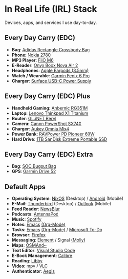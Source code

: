 # In Real Life (IRL) Stack

Devices, apps, and services I use day-to-day.

## Every Day Carry (EDC)

- **Bag**: [Adidas Rectangle Crossbody Bag](https://www.adidas.com/us/originals-rectangle-crossbody/GA5090.html)
- **Phone**: [Nokia 2780](https://www.nokia.com/phones/en_us/nokia-2780-flip)
- **MP3 Player**: [FiiO M6](https://www.fiio.com/m6)
- **E-Reader**: [Onyx Boox Nova Air 2](https://shop.boox.com/products/novaair2)
- **Headphones**: [Apple Earpods (3.5mm)](https://www.apple.com/shop/product/MNHF2AM/A/earpods-35mm-headphone-plug)
- **Watch / Wearable**: [Garmin Fenix 6 Pro](https://www.garmin.com/en-US/p/641479/pn/010-02158-01)
- **Charger**: [Surface USB-C Power Supply](https://www.microsoft.com/en-us/d/surface-23w-usb-c-power-supply/8tz3pknddhjd)

## Every Day Carry (EDC) Plus

- **Handheld Gaming**: [Anbernic RG351M](https://anbernic.com/products/anbernic-rg351m)
- **Laptop**: [Lenovo Thinkpad X1 Titanium](https://www.lenovo.com/us/en/p/laptops/thinkpad/thinkpadx1/x1-titanium-g1/22tp2x1x1t1?orgRef=https%253A%252F%252Fduckduckgo.com%252F)
- **Router**: [GL.iNET Beryl](https://www.gl-inet.com/products/gl-mt1300/)
- **Camera**: [Canon PowerShot SX740](https://www.usa.canon.com/shop/p/powershot-sx740-hs?color=Black&type=New)
- **Charger**: [Aukey Omnia Mix4](https://www.aukey.com/products/omnia-mix4-100w-4-port-pd-charger-with-ganfast-technology)
- **Power Bank**: [RAVPower PD Pioneer 60W](https://www.ravpower.com/products/rp-pb201-pd-60w-20000mah-portable-charger)
- **Hard Drive**: [1TB SanDisk Extreme Portable SSD](https://www.westerndigital.com/products/portable-drives/sandisk-extreme-usb-3-2-ssd?sku=SDSSDE61-1T00-G25)

## Every Day Carry (EDC) Extra

- **Bag**: [SOC Bugout Bag](https://sandpiperca.com/collections/bugout-bags/products/bugout-bag-coyote-brown)
- **GPS**: [Garmin Drive 52](https://www.garmin.com/en-US/p/612579)

## Default Apps

- **Operating System**: [NixOS](https://nixos.org/) (Desktop) / [Android](https://www.android.com/) (Mobile)
- **E-Mail**: [Thunderbird](https://www.thunderbird.net/) (Desktop) / [Outlook](https://www.microsoft.com/en-us/microsoft-365/outlook/email-and-calendar-software-microsoft-outlook) (Mobile)
- **Feed Reader**: [NewsBlur](https://www.newsblur.com/)
- **Podcasts**: [AntennaPod](https://antennapod.org/)
- **Music**: [Spotify](https://open.spotify.com/)
- **Notes**: [Emacs](https://www.gnu.org/software/emacs/) [(Org-Mode)](https://orgmode.org/)
- **Tasks**: [Emacs](https://www.gnu.org/software/emacs/) [(Org-Mode)](https://orgmode.org/) / [Microsoft To-Do](https://to-do.office.com/tasks/) 
- **Browser**: [Firefox](https://www.mozilla.org/en-US/firefox/new/)
- **Messaging**: [Element](https://element.io/) / Signal [(Molly)](https://molly.im/)
- **Maps**: [OSMAnd~](https://osmand.net/)
- **Text Editor**: [Visual Studio Code](https://code.visualstudio.com/)
- **E-Book Management**: [Calibre](https://calibre-ebook.com/)
- **Reading**: [Libby](https://libbyapp.com/)
- **Video**: [mpv](https://mpv.io/) / [VLC](https://www.videolan.org/vlc/)
- **Authenticator**: [Aegis](https://getaegis.app/)